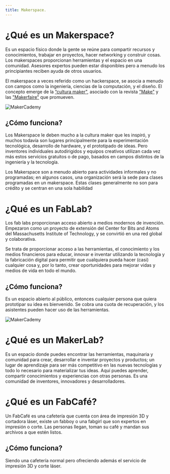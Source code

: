 ```yaml
---
title: Makerspace.
---
```


# ¿Qué es un Makerspace?

Es un espacio físico donde la gente se reúne para compartir recursos y conocimientos, trabajar en proyectos, hacer networking y construir cosas. Los makerspaces proporcionan herramientas y el espacio en una comunidad. Asesores expertos pueden estar disponibles pero a menudo los principiantes reciben ayuda de otros usuarios.

El makerspace a veces referido como un hackerspace, se asocia a menudo con campos como la ingeniería, ciencias de la computación, y el diseño. El concepto emerge de la [“cultura maker"](https://es.wikipedia.org/wiki/Cultura_Maker), asociado con la revista ["Make"](https://makezine.com/) y las ["Makerfaire"](https://makerfaire.com/) que promueven. 

![MakerCademy]({{site.baseurl}}/img/maker.jpg)

## ¿Cómo funciona?

Los Makerspace le deben mucho a la cultura maker que les inspiró, y muchos todavía son lugares principalmente para la experimentación tecnológica, desarrollo de hardware, y el prototipado de ideas. Pero inventores individuales autodirigidos y equipos creativos utilizan cada vez más estos servicios gratuitos o de pago, basados en campos distintos de la ingeniería y la tecnología.

Los Makerspace son a menudo abierto para actividades informales y no programadas; en algunos casos, una organización será la sede para clases programadas en un makerspace. Estas clases generalmente no son para crédito y se centran en una sola habilidad

# ¿Qué es un FabLab?

Los fab labs proporcionan acceso abierto a medios modernos de invención. Empezaron como un proyecto de extensión del Center for Bits and Atoms del Massachusetts Institute of Technology, y se convirtió en una red global y colaborativa. 

Se trata de proporcionar acceso a las herramientas, el conocimiento y los medios financieros para educar, innovar e inventar utilizando la tecnología y la fabricación digital para permitir que cualquiera pueda hacer (casi) cualquier cosa y, por lo tanto, crear oportunidades para mejorar vidas y medios de vida en todo el mundo.

## ¿Cómo funciona?
Es un espacio abierto al público, entonces cualquier persona que quiera prototipar su idea es bienvenido.
Se cobra una cuota de recuperación, y los asistentes pueden hacer uso de las herramientas.

![MakerCademy]({{site.baseurl}}/img/makerl.jpg)

# ¿Qué es un MakerLab?

Es un espacio donde puedes encontrar las herramientas, maquinaria y comunidad para crear, desarrollar e inventar proyectos y productos; un lugar de aprendizaje para ser más competitivo en las nuevas tecnologías y todo lo necesario para materializar tus ideas. Aquí puedes aprender, compartir conocimientos y experiencias con otras personas. Es una comunidad de inventores, innovadores y desarrolladores.

# ¿Qué es un FabCafé?
Un FabCafé es una cafetería que cuenta con área de impresión 3D y cortadora láser, existe un fabboy o una fabgirl que son expertos en impresión o corte. Las personas llegan, toman su café y mandan sus archivos a que estén listos.

## ¿Cómo funciona?
Siendo una cafetería normal pero ofreciendo además el servicio de impresión 3D y corte láser.
